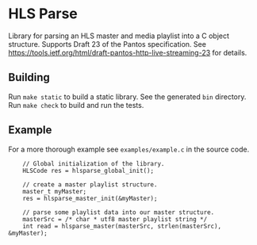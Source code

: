 # HLS Parse
Library for parsing an HLS master and media playlist into a C object structure.
Supports Draft 23 of the Pantos specification.
See https://tools.ietf.org/html/draft-pantos-http-live-streaming-23 for details.

## Building
Run `make static` to build a static library. See the generated `bin` directory.
Run `make check` to build and run the tests.

## Example
For a more thorough example see `examples/example.c` in the source code.
```
    // Global initialization of the library.
    HLSCode res = hlsparse_global_init();

    // create a master playlist structure.
    master_t myMaster;
    res = hlsparse_master_init(&myMaster);

    // parse some playlist data into our master structure.
    masterSrc = /* char * utf8 master playlist string */
    int read = hlsparse_master(masterSrc, strlen(masterSrc), &myMaster);
```